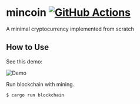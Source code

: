 # mincoin [![GitHub Actions](https://github.com/matken11235/mincoin/workflows/Rust/badge.svg)](https://github.com/matken11235/mincoin/actions?query=workflow%3ARust)

A minimal cryptocurrency implemented from scratch

## How to Use

See this demo:

![Demo](https://user-images.githubusercontent.com/26405363/97986140-a1f46c80-1e1c-11eb-9b00-e0a02942f64d.gif)

Run blockchain with mining.

```
$ cargo run blockchain
```
